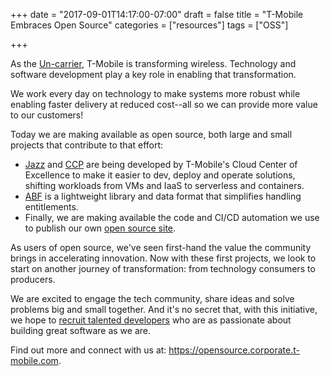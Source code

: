 +++
date = "2017-09-01T14:17:00-07:00"
draft = false
title = "T-Mobile Embraces Open Source"
categories = ["resources"]
tags = ["OSS"]

+++

As the [Un-carrier](https://newsroom.t-mobile.com/news-and-blogs/categories/un-carrier/), T-Mobile is transforming wireless. Technology and software development play a key role in enabling that transformation.

We work every day on technology to make systems more robust while enabling faster delivery at reduced cost--all so we can provide more value to our customers!

Today we are making available as open source, both large and small projects that contribute to that effort:

* [Jazz](https://github.com/tmobile/jazz-core) and [CCP](https://github.com/tmobile/ccp) are being developed by T-Mobile's Cloud Center of Excellence to make it easier to dev, deploy and operate solutions, shifting workloads from VMs and IaaS to serverless and containers.
* [ABF](https://github.com/tmobile/abf_authorization) is a lightweight library and data format that simplifies handling entitlements.
* Finally, we are making available the code and CI/CD automation we use to publish our own [open source site](https://github.com/tmobile/opensource).

As users of open source, we've seen first-hand the value the community brings in accelerating innovation. Now with these first projects, we look to start on another journey of transformation: from technology consumers to producers.

We are excited to engage the tech community, share ideas and solve problems big and small together. And it's no secret that, with this initiative, we hope to [recruit talented developers](https://tmobile.careers/) who are as passionate about building great software as we are.

Find out more and connect with us at: https://opensource.corporate.t-mobile.com.
